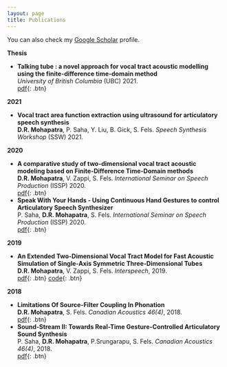 ```yaml
---
layout: page
title: Publications
---
```


You can also check my <a href="https://scholar.google.com/citations?user=HzIWE5kAAAAJ" target="_blank">Google Scholar</a> profile.
<br />

**Thesis**
- **Talking tube : a novel approach for vocal tract acoustic modelling using the finite-difference time-domain method**  
	*University of British Columbia* (UBC) 2021.  
	[pdf](https://open.library.ubc.ca/cIRcle/collections/ubctheses/24/items/1.0396919){: .btn}

**2021**
- **Vocal tract area function extraction using ultrasound for articulatory speech synthesis**  
	**D.R. Mohapatra**, P. Saha, Y. Liu, B. Gick, S. Fels.
	*Speech Synthesis Workshop* (SSW) 2021.  
	
**2020**
- **A comparative study of two-dimensional vocal tract acoustic modeling based on Finite-Difference Time-Domain methods**  
	**D.R. Mohapatra**, V. Zappi, S. Fels.
	*International Seminar on Speech Production* (ISSP) 2020.  
	[pdf](https://arxiv.org/pdf/2102.04588.pdf){: .btn}
- **Speak With Your Hands - Using Continuous Hand Gestures to control Articulatory Speech Synthesizer**  
	P. Saha, **D.R. Mohapatra**, S. Fels.
	*International Seminar on Speech Production* (ISSP) 2020.  
	[pdf](https://arxiv.org/pdf/2102.01640.pdf){: .btn}

**2019**
- **An Extended Two-Dimensional Vocal Tract Model for Fast Acoustic Simulation of Single-Axis Symmetric Three-Dimensional Tubes**  
	**D.R. Mohapatra**, V. Zappi, S. Fels.
	*Interspeech*, 2019.  
	[pdf](https://www.isca-speech.org/archive/Interspeech_2019/pdfs/1764.pdf){: .btn}
	[code](https://github.com/Debasishray19/Talking-Tube){: .btn}

**2018**
- **Limitations Of Source-Filter Coupling In Phonation**  
	**D.R. Mohapatra**, S. Fels.
	*Canadian Acoustics 46(4)*, 2018.  
	[pdf](https://arxiv.org/pdf/1811.07435.pdf){: .btn}
- **Sound-Stream II: Towards Real-Time Gesture-Controlled Articulatory Sound Synthesis**  
	P. Saha, **D.R. Mohapatra**, P.Srungarapu, S. Fels.
	*Canadian Acoustics 46(4)*, 2018.  
	[pdf](https://arxiv.org/pdf/1811.08029.pdf){: .btn}

<br /> 


